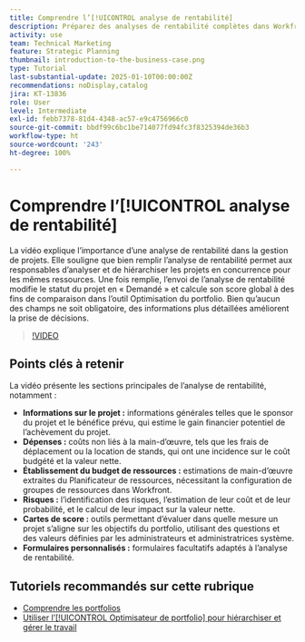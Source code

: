 ```yaml
---
title: Comprendre l’[!UICONTROL analyse de rentabilité]
description: Préparez des analyses de rentabilité complètes dans Workfront pour classer les projets par priorité en incluant des informations détaillées sur les projets, les dépenses, l’analyse de la main-d’œuvre et des risques, des cartes de score et des formulaires personnalisés pour une gestion de portefeuille éclairée.
activity: use
team: Technical Marketing
feature: Strategic Planning
thumbnail: introduction-to-the-business-case.png
type: Tutorial
last-substantial-update: 2025-01-10T00:00:00Z
recommendations: noDisplay,catalog
jira: KT-13836
role: User
level: Intermediate
exl-id: febb7378-81d4-4348-ac57-e9c4756966c0
source-git-commit: bbdf99c6bc1be714077fd94fc3f8325394de36b3
workflow-type: ht
source-wordcount: '243'
ht-degree: 100%

---
```


# Comprendre l’[!UICONTROL analyse de rentabilité]

La vidéo explique l’importance d’une analyse de rentabilité dans la gestion de projets. Elle souligne que bien remplir l’analyse de rentabilité permet aux responsables d’analyser et de hiérarchiser les projets en concurrence pour les mêmes ressources. Une fois remplie, l’envoi de l’analyse de rentabilité modifie le statut du projet en « Demandé » et calcule son score global à des fins de comparaison dans l’outil Optimisation du portfolio. Bien qu’aucun des champs ne soit obligatoire, des informations plus détaillées améliorent la prise de décisions.

>[!VIDEO](https://video.tv.adobe.com/v/3442846/?quality=12&learn=on&enablevpops=1&captions=fre_fr)

## Points clés à retenir

La vidéo présente les sections principales de l’analyse de rentabilité, notamment :

* **Informations sur le projet :** informations générales telles que le sponsor du projet et le bénéfice prévu, qui estime le gain financier potentiel de l’achèvement du projet.
* **Dépenses :** coûts non liés à la main-d’œuvre, tels que les frais de déplacement ou la location de stands, qui ont une incidence sur le coût budgété et la valeur nette.
* **Établissement du budget de ressources :** estimations de main-d’œuvre extraites du Planificateur de ressources, nécessitant la configuration de groupes de ressources dans Workfront.
* **Risques :** l’identification des risques, l’estimation de leur coût et de leur probabilité, et le calcul de leur impact sur la valeur nette.
* **Cartes de score :** outils permettant d’évaluer dans quelle mesure un projet s’aligne sur les objectifs du portfolio, utilisant des questions et des valeurs définies par les administrateurs et administratrices système.
* **Formulaires personnalisés :** formulaires facultatifs adaptés à l’analyse de rentabilité.


## Tutoriels recommandés sur cette rubrique

* [Comprendre les portfolios](/help/portfolios-and-programs/overview-of-adobe-workfront-portfolios.md)
* [Utiliser l’[!UICONTROL Optimisateur de portfolio] pour hiérarchiser et gérer le travail](/help/portfolios-and-programs/prioritize-and-manage-work-with-portfolios.md)
